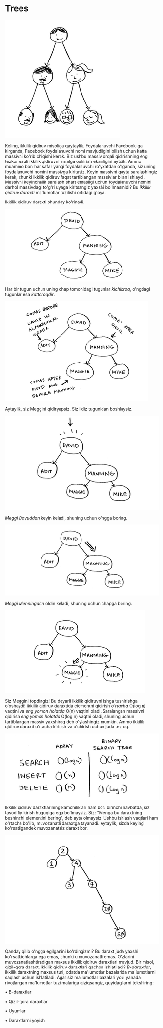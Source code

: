 # Trees

![trees](image.png)

Keling, ikkilik qidiruv misoliga qaytaylik. Foydalanuvchi Facebook-ga kirganda, Facebook foydalanuvchi nomi mavjudligini bilish uchun katta massivni ko'rib chiqishi kerak. Biz ushbu massiv orqali qidirishning eng tezkor usuli ikkilik qidiruvni amalga oshirish ekanligini aytdik. Ammo muammo bor: har safar yangi foydalanuvchi ro'yxatdan o'tganda, siz uning foydalanuvchi nomini massivga kiritasiz. Keyin massivni qayta saralashingiz kerak, chunki ikkilik qidiruv faqat tartiblangan massivlar bilan ishlaydi. Massivni keyinchalik saralash shart emasligi uchun foydalanuvchi nomini darhol massivdagi to'g'ri uyaga kiritsangiz yaxshi bo'lmasmidi? Bu *ikkilik qidiruv daraxti* ma'lumotlar tuzilishi ortidagi g'oya.

Ikkilik qidiruv daraxti shunday ko'rinadi.

![binary search trees](image-1.png)

Har bir tugun uchun uning chap tomonidagi tugunlar *kichikroq*, o'ngdagi tugunlar esa *kattaroqdir*.

![image](image-2.png)

Aytaylik, siz Meggini qidiryapsiz. Siz ildiz tugunidan boshlaysiz.

![image](image-3.png)

*Meggi* *Dovuddan* keyin keladi, shuning uchun o'ngga boring.

![image](image-4.png)

*Meggi* *Menningdan* oldin keladi, shuning uchun chapga boring.

![image](image-5.png)

Siz Meggini topdingiz! Bu deyarli ikkilik qidiruvni ishga tushirishga o'xshaydi! Ikkilik qidiruv daraxtida elementni qidirish *o'rtacha* O(log n) vaqtini va *eng yomon holatda* O(n) vaqtini oladi. Saralangan massivni qidirish *eng yomon holatda* O(log n) vaqtni oladi, shuning uchun tartiblangan massiv yaxshiroq deb o'ylashingiz mumkin. Ammo ikkilik qidiruv daraxti o'rtacha kiritish va o'chirish uchun juda tezroq.

![image](image-6.png)

Ikkilik qidiruv daraxtlarining kamchiliklari ham bor: birinchi navbatda, siz tasodifiy kirish huquqiga ega bo'lmaysiz. Siz: "Menga bu daraxtning beshinchi elementini bering", deb ayta olmaysiz. Ushbu ishlash vaqtlari ham o'rtacha bo'lib, muvozanatli daraxtga tayanadi. Aytaylik, sizda keyingi ko'rsatilgandek muvozanatsiz daraxt bor.

![image](image-7.png)

Qanday qilib o'ngga egilganini ko'rdingizmi? Bu daraxt juda yaxshi ko'rsatkichlarga ega emas, chunki u muvozanatli emas. O'zlarini muvozanatlashtiradigan maxsus ikkilik qidiruv daraxtlari mavjud. Bir misol, qizil-qora daraxt. Ikkilik qidiruv daraxtlari qachon ishlatiladi? *B-daraxtlar*, ikkilik daraxtning maxsus turi, odatda ma'lumotlar bazalarida ma'lumotlarni saqlash uchun ishlatiladi. Agar siz ma'lumotlar bazalari yoki yanada rivojlangan ma'lumotlar tuzilmalariga qiziqsangiz, quyidagilarni tekshiring:

• B-daraxtlar

• Qizil-qora daraxtlar

• Uyumlar

• Daraxtlarni yoyish